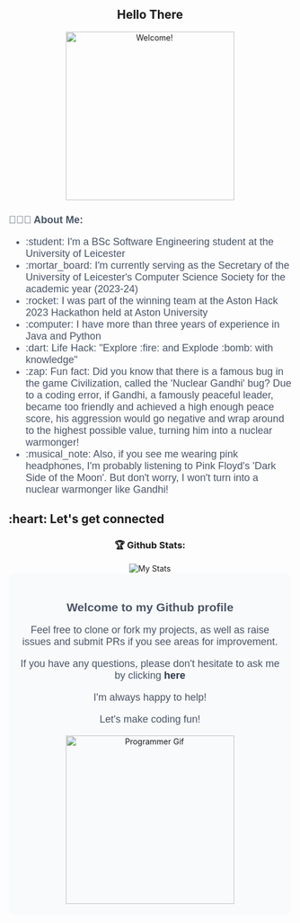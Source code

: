 


<div align="center">
  <h2 >Hello There</h2>
</div>


<div align="center" width="50">

<img src="https://media0.giphy.com/media/3rKFa4ZXBGqg9xND44/giphy.gif?cid=ecf05e47imot2hlytcysrvah1fe8cv0137zvebtoi9sxqj78&rid=giphy.gif&ct=g" alt="Welcome!" width="300"/>

</div>


<div align="center">

<h2 align="left" style="font-family: Arial, sans-serif; font-size: 18px; color: #4A5568;">👨🏻‍💻 About Me:</h2>
<ul align="left" style="font-family: Arial, sans-serif; font-size: 18px; color: #4A5568;">
    <li>:student: I'm a BSc Software Engineering student at the University of Leicester</li>
    <li>:mortar_board: I'm currently serving as the Secretary of the University of Leicester's Computer Science Society for the academic year (2023-24)</li>
    <li>:rocket: I was part of the winning team at the Aston Hack 2023 Hackathon held at Aston University</li>
    <li>:computer: I have more than three years of experience in Java and Python</li>
    <li>:dart: Life Hack: "Explore :fire: and Explode :bomb: with knowledge"</li>
    <li>:zap: Fun fact: Did you know that there is a famous bug in the game Civilization, called the 'Nuclear Gandhi' bug? Due to a coding error, if Gandhi, a famously peaceful leader, became too friendly and achieved a high enough peace score, his aggression would go negative and wrap around to the highest possible value, turning him into a nuclear warmonger!</li>
    <li>:musical_note: Also, if you see me wearing pink headphones, I'm probably listening to Pink Floyd's 'Dark Side of the Moon'. But don't worry, I won't turn into a nuclear warmonger like Gandhi!</li>
</ul>
<h2 align="left">:heart: Let's get connected</h2>

</div>

<div align="center">
  <h3>🏆 Github Stats:</h3>
  <img src="https://github-readme-stats.vercel.app/api?username=harshaiag&count_private=true&show_icons=true&theme=onedark&include_all_commits=true" alt="My Stats">
</div>


<div align="center" style="background-color: #F9FAFB; border-radius: 10px; padding: 20px;">
    <h2 style="font-family: Arial, sans-serif; color: #4A5568;">Welcome to my Github profile</h2>
    <p style="font-family: Arial, sans-serif; font-size: 18px; color: #4A5568;">Feel free to clone or fork my projects, as well as raise issues and submit PRs if you see areas for improvement.</p>
    <p style="font-family: Arial, sans-serif; font-size: 18px; color: #4A5568;">If you have any questions, please don't hesitate to ask me by clicking <a href="mailto:harshavardhansmcb@gmail.com" style="color: #2D3748; text-decoration: none;"><b>here</b></a> </p>
    <p style="font-family: Arial, sans-serif; font-size: 18px; color: #4A5568;">I'm always happy to help!</p>
    <p style="font-family: Arial, sans-serif; font-size: 18px; color: #4A5568;">Let's make coding fun!</p>
    <img src="https://media.giphy.com/media/3o7bu3XilJ5BOiSGic/giphy.gif" alt="Programmer Gif" style="width: 300px;">
</div>




